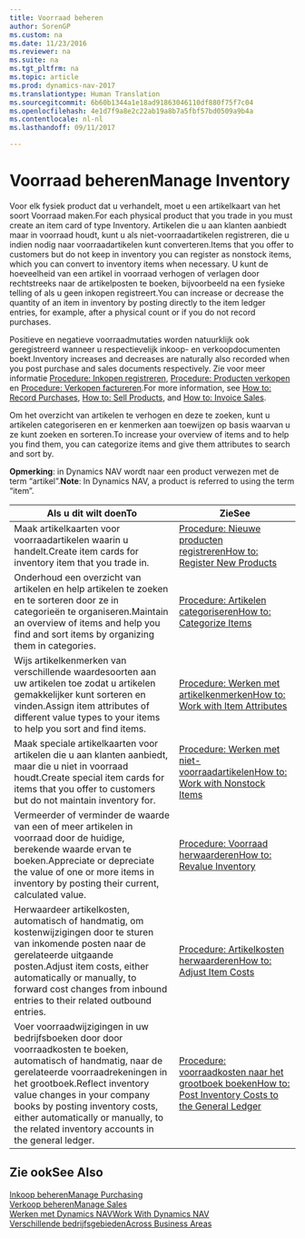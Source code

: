 ```yaml
---
title: Voorraad beheren
author: SorenGP
ms.custom: na
ms.date: 11/23/2016
ms.reviewer: na
ms.suite: na
ms.tgt_pltfrm: na
ms.topic: article
ms.prod: dynamics-nav-2017
ms.translationtype: Human Translation
ms.sourcegitcommit: 6b60b1344a1e18ad91863046110df880f75f7c04
ms.openlocfilehash: 4e1d7f9a8e2c22ab19a8b7a5fbf57bd0509a9b4a
ms.contentlocale: nl-nl
ms.lasthandoff: 09/11/2017

---
```


# <a name="manage-inventory"></a><span data-ttu-id="5183c-102">Voorraad beheren</span><span class="sxs-lookup"><span data-stu-id="5183c-102">Manage Inventory</span></span>
<span data-ttu-id="5183c-103">Voor elk fysiek product dat u verhandelt, moet u een artikelkaart van het soort Voorraad maken.</span><span class="sxs-lookup"><span data-stu-id="5183c-103">For each physical product that you trade in you must create an item card of type Inventory.</span></span> <span data-ttu-id="5183c-104">Artikelen die u aan klanten aanbiedt maar in voorraad houdt, kunt u als niet-voorraadartikelen registreren, die u indien nodig naar voorraadartikelen kunt converteren.</span><span class="sxs-lookup"><span data-stu-id="5183c-104">Items that you offer to customers but do not keep in inventory you can register as nonstock items, which you can convert to inventory items when necessary.</span></span> <span data-ttu-id="5183c-105">U kunt de hoeveelheid van een artikel in voorraad verhogen of verlagen door rechtstreeks naar de artikelposten te boeken, bijvoorbeeld na een fysieke telling of als u geen inkopen registreert.</span><span class="sxs-lookup"><span data-stu-id="5183c-105">You can increase or decrease the quantity of an item in inventory by posting directly to the item ledger entries, for example, after a physical count or if you do not record purchases.</span></span>

<span data-ttu-id="5183c-106">Positieve en negatieve voorraadmutaties worden natuurklijk ook geregistreerd wanneer u respectievelijk inkoop- en verkoopdocumenten boekt.</span><span class="sxs-lookup"><span data-stu-id="5183c-106">Inventory increases and decreases are naturally also recorded when you post purchase and sales documents respectively.</span></span> <span data-ttu-id="5183c-107">Zie voor meer informatie [Procedure: Inkopen registreren](purchasing-how-record-purchases.md), [Procedure: Producten verkopen](sales-how-sell-products.md) en [Procedure: Verkopen factureren](sales-how-invoice-sales.md).</span><span class="sxs-lookup"><span data-stu-id="5183c-107">For more information, see [How to: Record Purchases](purchasing-how-record-purchases.md), [How to: Sell Products](sales-how-sell-products.md), and [How to: Invoice Sales](sales-how-invoice-sales.md).</span></span>

<span data-ttu-id="5183c-108">Om het overzicht van artikelen te verhogen en deze te zoeken, kunt u artikelen categoriseren en er kenmerken aan toewijzen op basis waarvan u ze kunt zoeken en sorteren.</span><span class="sxs-lookup"><span data-stu-id="5183c-108">To increase your overview of items and to help you find them, you can categorize items and give them attributes to search and sort by.</span></span>   

<span data-ttu-id="5183c-109">**Opmerking**: in Dynamics NAV wordt naar een product verwezen met de term “artikel”.</span><span class="sxs-lookup"><span data-stu-id="5183c-109">**Note**: In Dynamics NAV, a product is referred to using the term “item”.</span></span>

|<span data-ttu-id="5183c-110">Als u dit wilt doen</span><span class="sxs-lookup"><span data-stu-id="5183c-110">To</span></span> |<span data-ttu-id="5183c-111">Zie</span><span class="sxs-lookup"><span data-stu-id="5183c-111">See</span></span> |
|---|----|
|<span data-ttu-id="5183c-112">Maak artikelkaarten voor voorraadartikelen waarin u handelt.</span><span class="sxs-lookup"><span data-stu-id="5183c-112">Create item cards for inventory item that you trade in.</span></span>|[<span data-ttu-id="5183c-113">Procedure: Nieuwe producten registreren</span><span class="sxs-lookup"><span data-stu-id="5183c-113">How to: Register New Products</span></span>](inventory-how-register-new-products.md)|
|<span data-ttu-id="5183c-114">Onderhoud een overzicht van artikelen en help artikelen te zoeken en te sorteren door ze in categorieën te organiseren.</span><span class="sxs-lookup"><span data-stu-id="5183c-114">Maintain an overview of items and help you find and sort items by organizing them in categories.</span></span>|[<span data-ttu-id="5183c-115">Procedure: Artikelen categoriseren</span><span class="sxs-lookup"><span data-stu-id="5183c-115">How to: Categorize Items</span></span>](inventory-how-categorize-items.md)|  
|<span data-ttu-id="5183c-116">Wijs artikelkenmerken van verschillende waardesoorten aan uw artikelen toe zodat u artikelen gemakkelijker kunt sorteren en vinden.</span><span class="sxs-lookup"><span data-stu-id="5183c-116">Assign item attributes of different value types to your items to help you sort and find items.</span></span>|[<span data-ttu-id="5183c-117">Procedure: Werken met artikelkenmerken</span><span class="sxs-lookup"><span data-stu-id="5183c-117">How to: Work with Item Attributes</span></span>](inventory-how-work-item-attributes.md)|
|<span data-ttu-id="5183c-118">Maak speciale artikelkaarten voor artikelen die u aan klanten aanbiedt, maar die u niet in voorraad houdt.</span><span class="sxs-lookup"><span data-stu-id="5183c-118">Create special item cards for items that you offer to customers but do not maintain inventory for.</span></span>|[<span data-ttu-id="5183c-119">Procedure: Werken met niet-voorraadartikelen</span><span class="sxs-lookup"><span data-stu-id="5183c-119">How to: Work with Nonstock Items</span></span>](inventory-how-work-nonstock-items.md)|
|<span data-ttu-id="5183c-120">Vermeerder of verminder de waarde van een of meer artikelen in voorraad door de huidige, berekende waarde ervan te boeken.</span><span class="sxs-lookup"><span data-stu-id="5183c-120">Appreciate or depreciate the value of one or more items in inventory by posting their current, calculated value.</span></span>|[<span data-ttu-id="5183c-121">Procedure: Voorraad herwaarderen</span><span class="sxs-lookup"><span data-stu-id="5183c-121">How to: Revalue Inventory</span></span>](inventory-how-revalue-inventory.md)|
|<span data-ttu-id="5183c-122">Herwaardeer artikelkosten, automatisch of handmatig, om kostenwijzigingen door te sturen van inkomende posten naar de gerelateerde uitgaande posten.</span><span class="sxs-lookup"><span data-stu-id="5183c-122">Adjust item costs, either automatically or manually, to forward cost changes from inbound entries to their related outbound entries.</span></span>|[<span data-ttu-id="5183c-123">Procedure: Artikelkosten herwaarderen</span><span class="sxs-lookup"><span data-stu-id="5183c-123">How to: Adjust Item Costs</span></span>](inventory-how-adjust-item-costs.md)|
|<span data-ttu-id="5183c-124">Voer voorraadwijzigingen in uw bedrijfsboeken door door voorraadkosten te boeken, automatisch of handmatig, naar de gerelateerde voorraadrekeningen in het grootboek.</span><span class="sxs-lookup"><span data-stu-id="5183c-124">Reflect inventory value changes in your company books by posting inventory costs, either automatically or manually, to the related inventory accounts in the general ledger.</span></span>|[<span data-ttu-id="5183c-125">Procedure: voorraadkosten naar het grootboek boeken</span><span class="sxs-lookup"><span data-stu-id="5183c-125">How to: Post Inventory Costs to the General Ledger</span></span>](inventory-how-post-inventory-cost-gl.md)|

## <a name="see-also"></a><span data-ttu-id="5183c-126">Zie ook</span><span class="sxs-lookup"><span data-stu-id="5183c-126">See Also</span></span>  
[<span data-ttu-id="5183c-127">Inkoop beheren</span><span class="sxs-lookup"><span data-stu-id="5183c-127">Manage Purchasing</span></span>](purchasing-manage-purchasing.md)  
[<span data-ttu-id="5183c-128">Verkoop beheren</span><span class="sxs-lookup"><span data-stu-id="5183c-128">Manage Sales</span></span>](sales-manage-sales.md)  
[<span data-ttu-id="5183c-129">Werken met Dynamics NAV</span><span class="sxs-lookup"><span data-stu-id="5183c-129">Work With Dynamics NAV</span></span>](ui-work-product.md)  
[<span data-ttu-id="5183c-130">Verschillende bedrijfsgebieden</span><span class="sxs-lookup"><span data-stu-id="5183c-130">Across Business Areas</span></span>](ui-across-business-areas.md)

